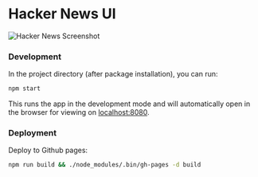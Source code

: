 # Hacker News UI

![Hacker News Screenshot](https://i.imgur.com/mWOXzvg.png)

### Development

In the project directory (after package installation), you can run:

```bash
npm start
```

This runs the app in the development mode and will automatically open in the browser for viewing on [localhost:8080](http://localhost:8080).

### Deployment

Deploy to Github pages:

```bash
npm run build && ./node_modules/.bin/gh-pages -d build
```